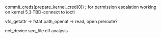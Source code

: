 commit_creds(prepare_kernel_cred(0)) ;
for permission escalation
working on kernel 5.3
TBD-connect to ioctl

vfs_getattr -> fstat
path_openat -> read, open
preroute?

~~net_device~~
seq_file
elf analysis
